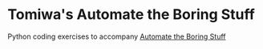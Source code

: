 # Tomiwa's Automate the Boring Stuff

Python coding exercises to accompany [Automate the Boring Stuff](https://automatetheboringstuff.com/)